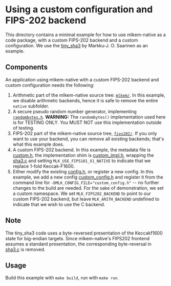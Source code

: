 [//]: # (SPDX-License-Identifier: CC-BY-4.0)

# Using a custom configuration and FIPS-202 backend

This directory contains a minimal example for how to use mlkem-native as a code package, with a custom FIPS-202
backend and a custom configuration. We use the [tiny_sha3](https://github.com/mjosaarinen/tiny_sha3/) by Markku-J. O.
Saarinen as an example.

## Components

An application using mlkem-native with a custom FIPS-202 backend and custom configuration needs the following:

1. Arithmetic part of the mlkem-native source tree: [`mlkem/`](../../mlkem). In this example, we disable arithmetic
   backends, hence it is safe to remove the entire `native` subfolder.
2. A secure pseudo random number generator, implementing [`randombytes.h`](../../mlkem/randombytes.h). **WARNING:** The
   `randombytes()` implementation used here is for TESTING ONLY. You MUST NOT use this implementation outside of testing.
3. FIPS-202 part of the mlkem-native source tree, [`fips202/`](../../mlkem/fips202). If you only want to use your backend,
   you can remove all existing backends; that's what this example does.
4. A custom FIPS-202 backend. In this example, the metadata file is
   [custom.h](mlkem_native/mlkem/fips202/native/custom/custom.h), the implementation shim is
   [custom_impl.h](mlkem_native/mlkem/fips202/native/custom/src/custom_impl.h), wrapping the
   [sha3.c](mlkem_native/mlkem/fips202/native/custom/src/sha3.c) and setting `MLK_USE_FIPS101_X1_NATIVE` to indicate that we
   replace 1-fold Keccak-F1600.
5. Either modify the existing [config.h](mlkem_native/mlkem/config.h), or register a new config. In this example, we add
   a new config [custom_config.h](mlkem_native/custom_config.h) and register it from the command line for
   `-DMLK_CONFIG_FILE="custom_config.h"` -- no further changes to the build are needed. For the sake of
   demonstration, we set a custom namespace. We set `MLK_FIPS202_BACKEND` to point to our custom FIPS-202
   backend, but leave `MLK_ARITH_BACKEND` undefined to indicate that we wish to use the C backend.

## Note

The tiny_sha3 code uses a byte-reversed presentation of the Keccakf1600 state for big-endian targets. Since
mlkem-native's FIPS202 frontend assumes a standard presentation, the corresponding byte-reversal in
[sha3.c](mlkem_native/mlkem/fips202/native/custom/src/sha3.c) is removed.

## Usage

Build this example with `make build`, run with `make run`.
